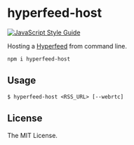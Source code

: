 # hyperfeed-host

[![JavaScript Style Guide](https://img.shields.io/badge/code%20style-standard-brightgreen.svg)](http://standardjs.com/)

Hosting a [Hyperfeed](https://github.com/poga/hyperfeed) from command line.

`npm i hyperfeed-host`

## Usage

`$ hyperfeed-host <RSS_URL> [--webrtc]`

## License

The MIT License.
